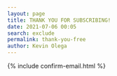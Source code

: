 ```yaml
--- 
layout: page
title: THANK YOU FOR SUBSCRIBING!
date: 2021-07-06 00:05
search: exclude
permalink: thank-you-free  
author: Kevin Olega 
--- 
```

{% include confirm-email.html %}
